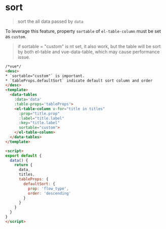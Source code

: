 # sort
> sort the all data passed by `data`

To leverage this feature,  property `sortable` of `el-table-column` must be set as `custom`.

> if sortable = "custom" is nt set, it also work, but the table will be sort by both el-table and vue-data-table, which may cause performance issue.

```html
/*vue*/
<desc>
* `sortable="custom"` is important.
* `tableProps.defaultSort` indicate default sort column and order
</desc>
<template>
  <data-tables
    :data='data'
    :table-props='tableProps'>
    <el-table-column v-for="title in titles"
      :prop="title.prop"
      :label="title.label"
      :key="title.label"
      sortable="custom">
    </el-table-column>
  </data-tables>
</template>

<script>
export default {
  data() {
    return {
      data,
      titles,
      tableProps: {
        defaultSort: {
          prop: 'flow_type',
          order: 'descending'
        }
      }
    }
  }
}
</script>
```
